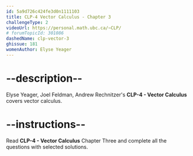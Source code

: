 ```yaml
---
id: 5a9d726c424fe3d0n1111103
title: CLP-4 Vector Calculus - Chapter 3
challengeType: 2
videoUrl: https://personal.math.ubc.ca/~CLP/
# forumTopicId: 301086
dashedName: clp-vector-3
ghissue: 181
womenAuthor: Elyse Yeager
---
```


# --description--

Elyse Yeager, Joel Feldman, Andrew Rechnitzer's __CLP-4 - Vector Calculus__ covers vector calculus.

# --instructions--

Read __CLP-4 - Vector Calculus__ Chapter Three and complete all the questions with selected solutions.